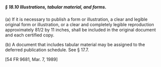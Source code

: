 ##### § 18.10 Illustrations, tabular material, and forms. #####

(a) If it is necessary to publish a form or illustration, a clear and legible original form or illustration, or a clear and completely legible reproduction approximately 81/2 by 11 inches, shall be included in the original document and each certified copy.

(b) A document that includes tabular material may be assigned to the deferred publication schedule. See § 17.7.

[54 FR 9681, Mar. 7, 1989]